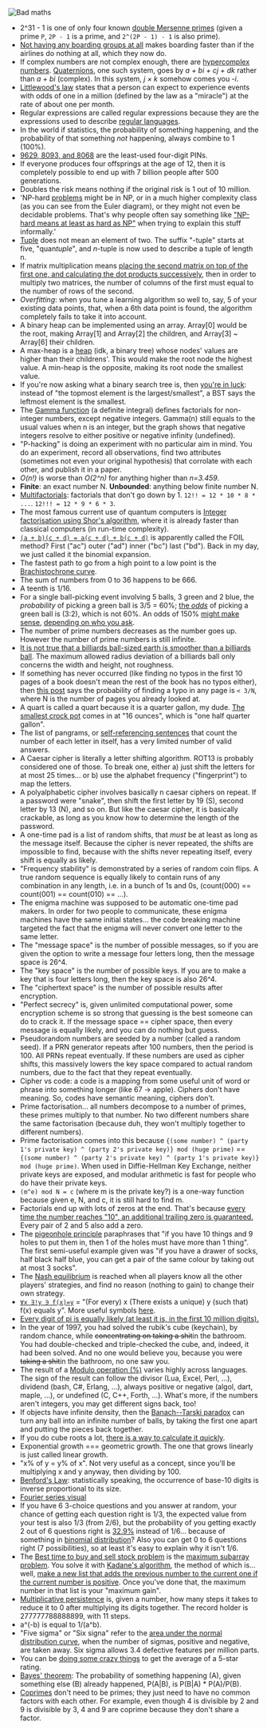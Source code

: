 ![Bad maths](https://i.imgur.com/fZAsEYW.png)

- 2^31 - 1 is one of only four known [double Mersenne primes](https://en.wikipedia.org/wiki/Double_Mersenne_number) (given a prime `P`, `2P - 1` is a prime, and `2^(2P - 1) - 1` is also prime).
- [Not having any boarding groups at all](https://www.youtube.com/watch?v=oAHbLRjF0vo) makes boarding faster than if the airlines do nothing at all, which they now do.
- If complex numbers are not complex enough, there are [hypercomplex numbers](https://en.wikipedia.org/wiki/Hypercomplex_number). [Quaternions](https://en.wikipedia.org/wiki/Quaternion), one such system, goes by _a + bi + cj + dk_ rather than _a + bi_ (complex). In this system, _j × k_ somehow comes you _-i_.
- [Littlewood's law](https://en.wikipedia.org/wiki/Littlewood%27s_law) states that a person can expect to experience events with odds of one in a million (defined by the law as a "miracle") at the rate of about one per month.
- Regular expressions are called regular expressions because they are the expressions used to describe [regular languages](https://en.wikipedia.org/wiki/Regular_language).
- In the world if statistics, the probability of something happening, and the probability of that something _not_ happening, always combine to 1 (100%).
- [9629, 8093, and 8068](https://brandongaille.com/least-used-4-digit-atm-pin-numbers/) are the least-used four-digit PINs.
- If everyone produces four offsprings at the age of 12, then it is completely possible to end up with 7 billion people after 500 generations.
- Doubles the risk means nothing if the original risk is 1 out of 10 million.
- 'NP-hard [problems](https://www.quantamagazine.org/a-short-guide-to-hard-problems-20180716/) might be in NP, or in a much higher complexity class (as you can see from the Euler diagram), or they might not even be decidable problems. That's why people often say something like ["NP-hard means at least as hard as NP"](https://softwareengineering.stackexchange.com/a/308184/116811) when trying to explain this stuff informally.'
- [Tuple](https://en.wikipedia.org/wiki/Tuple) does not mean an element of two. The suffix "-tuple" starts at five, "quan*tuple*", and _n_-tuple is now used to describe a tuple of length n.
- If matrix multiplication means [placing the second matrix on top of the first one, and calculating the dot products successively](http://matrixmultiplication.xyz/), then in order to multiply two matrices, the number of columns of the first must equal to the number of rows of the second.
- _Overfitting_: when you tune a learning algorithm so well to, say, 5 of your existing data points, that, when a 6th data point is found, the algorithm completely fails to take it into account.
- A binary heap can be implemented using an array. Array[0] would be the root, making Array[1] and Array[2] the children, and Array[3] ~ Array[6] their children.
- A max-heap is a [heap](https://en.wikipedia.org/wiki/Heap_%28data_structure%29#Implementation) (idk, a binary tree) whose nodes' values are higher than their childrens'. This would make the root node the highest value. A min-heap is the opposite, making its root node the smallest value.
- If you're now asking what a binary search tree is, then [you're in luck](https://cs.stackexchange.com/questions/27860/whats-the-difference-between-a-binary-search-tree-and-a-binary-heap): instead of "the topmost element is the largest/smallest", a BST says the leftmost element is the smallest.
- The [Gamma function](https://en.wikipedia.org/wiki/Factorial#Extension_of_factorial_to_non-integer_values_of_argument) (a definite integral) defines factorials for non-integer numbers, except negative integers. Gamma(n) still equals to the usual values when n is an integer, but the graph shows that negative integers resolve to either positive or negative infinity (undefined).
- "P-hacking" is doing an experiment with no particular aim in mind. You do an experiment, record all observations, find two attributes (sometimes not even your original hypothesis) that corrolate with each other, and publish it in a paper.
- _O(n!)_ is worse than _O(2^n)_ for anything higher than _n=3.459_.
- **Finite**: an exact number N. **Unbounded**: anything below finite number N.
- [Multifactorials](http://www.mathcelebrity.com/multifactorial.php): factorials that don't go down by 1. `12!! = 12 * 10 * 8 * ...`. `12!!! = 12 * 9 * 6 * 3`.
- The most famous current use of quantum computers is [Integer factorisation using Shor's algorithm](https://en.wikipedia.org/wiki/Quantum_algorithm), where it is already faster than classical computers (in run-time complexity).
- [`(a + b)(c + d) = a(c + d) + b(c + d)`](http://www.mathwords.com/f/foil_method.htm) is apparently called the FOIL method? First ("ac") outer ("ad") inner ("bc") last ("bd"). Back in my day, we just called it the binomial expansion.
- The fastest path to go from a high point to a low point is the [Brachistochrone curve](https://en.wikipedia.org/wiki/Brachistochrone_curve).
- The sum of numbers from 0 to 36 happens to be 666.
- A teenth is 1/16.
- For a single ball-picking event involving 5 balls, 3 green and 2 blue, the _probability_ of picking a green ball is 3/5 = 60%; [the _odds_](http://mathforum.org/library/drmath/view/56706.html) of picking a green ball is (3:2), which is not 60%. An odds of 150% [might make sense](http://www.miniwebtool.com/ratio-to-percentage-calculator/?numerator=3&denominator=2), [depending on who you ask](https://en.wikipedia.org/wiki/Odds#Mathematical_relations).
- The number of prime numbers decreases as the number goes up. However the number of prime numbers is still infinite.
- [It is not true that a billiards ball-sized earth is smoother than a billiards ball](https://www.youtube.com/watch?v=mxhxL1LzKww). The maximum allowed radius deviation of a billiards ball only concerns the width and height, not roughness.
- If something has never occurred (like finding no typos in the first 10 pages of a book doesn't mean the rest of the book has no typos either), then [this post](https://www.johndcook.com/blog/2010/03/30/statistical-rule-of-three/) says the probability of finding a typo in any page is `< 3/N`, where N is the number of pages you already looked at.
- A quart is called a quart because it is a quarter gallon, my dude. [The smallest crock pot](https://www.amazon.com/dp/B0000CCY14/) comes in at "16 ounces", which is "one half quarter gallon".
- The list of pangrams, or [self-referencing sentences](https://selfreferentialsentences.blogspot.com/) that count the number of each letter in itself, has a very limited number of valid answers.
- A Caesar cipher is literally a letter shifting algorithm. ROT13 is probably considered one of those. To break one, either a) just shift the letters for at most 25 times... or b) use the alphabet frequency ("fingerprint") to map the letters.
- A polyalphabetic cipher involves basically n caesar ciphers on repeat. If a password were "snake", then shift the first letter by 19 (S), second letter by 13 (N), and so on. But like the caesar cipher, it is basically crackable, as long as you know how to determine the length of the password.
- A one-time pad is a list of random shifts, that _must_ be at least as long as the message itself. Because the cipher is never repeated, the shifts are impossible to find, because with the shifts never repeating itself, every shift is equally as likely.
- "Frequency stability" is demonstrated by a series of random coin flips. A true random sequence is equally likely to contain runs of any combination in any length, i.e. in a bunch of 1s and 0s, (count(000) == count(001) == count(010) == ...).
- The enigma machine was supposed to be automatic one-time pad makers. In order for two people to communicate, these enigma machines have the same initial states... the code breaking machine targeted the fact that the enigma will never convert one letter to the same letter.
- The "message space" is the number of possible messages, so if you are given the option to write a message four letters long, then the message space is 26^4.
- The "key space" is the number of possible keys. If you are to make a key that is four letters long, then the key space is also 26^4.
- The "ciphertext space" is the number of possible results after encryption.
- "Perfect secrecy" is, given unlimited computational power, some encryption scheme is so strong that guessing is the best someone can do to crack it. If the message space == cipher space, then every message is equally likely, and you can do nothing but guess.
- Pseudorandom numbers are seeded by a number (called a random seed). If a PRN generator repeats after 100 numbers, then the period is 100. All PRNs repeat eventually. If these numbers are used as cipher shifts, this massively lowers the key space compared to actual random numbers, due to the fact that they repeat eventually.
- Cipher vs code: a code is a mapping from some useful unit of word or phrase into something longer (like 67 -> apple). Ciphers don't have meaning. So, codes have semantic meaning, ciphers don't.
- Prime factorisation... all numbers decompose to a number of primes, these primes multiply to that number. No two different numbers share the same factorisation (because duh, they won't multiply together to different numbers).
- Prime factorisation comes into this because `{(some number) ^ (party 1's private key) ^ (party 2's private key)} mod (huge prime)` == `{(some number) ^ (party 2's private key) ^ (party 1's private key)} mod (huge prime)`. When used in Diffie-Hellman Key Exchange, neither private keys are exposed, and modular arithmetic is fast for people who do have their private keys.
- `(m^e) mod N = c` (where m is the private key?) is a one-way function because given e, N, and c, it is still hard to find m.
- Factorials end up with lots of zeros at the end. That's because [every time the number reaches "10", an additional trailing zero is guaranteed.](http://www.purplemath.com/modules/factzero.htm) Every pair of 2 and 5 also add a zero.
- The [pigeonhole principle](https://en.wikipedia.org/wiki/Pigeonhole_principle) paraphrases that "if you have 10 things and 9 holes to put them in, then 1 of the holes must have more than 1 thing". The first semi-useful example given was "if you have a drawer of socks, half black half blue, you can get a pair of the same colour by taking out at most 3 socks".
- The [Nash equilibrium](https://en.wikipedia.org/wiki/Nash_equilibrium) is reached when all players know all the other players' strategies, and find no reason (nothing to gain) to change their own strategy.
- [`∀x ∃!y ∋ f(x)=y`](https://news.realm.io/news/altconf-daniel-steinberg-what-the-functor-monad/) = "(For every) x (There exists a unique) y (such that) f(x) equals y". More useful symbols [here](http://www.rapidtables.com/math/symbols/Basic_Math_Symbols.htm).
- [Every digit of pi is equally likely (at least it is, in the first 10 million digits).](http://blogs.sas.com/content/iml/2015/03/12/digits-of-pi.html)
- In the year of 1997, you had solved the rubik's cube (keychain), by random chance, while ~~concentrating on taking a shit~~in the bathroom. You had double-checked and triple-checked the cube, and, indeed, it had been solved. And no one would believe you, because you were ~~taking a shit~~in the bathroom, no one saw you.
- The result of a [Modulo operation (%)](https://en.wikipedia.org/wiki/Modulo_operation) varies highly across languages. The sign of the result can follow the divisor (Lua, Excel, Perl, ...), dividend (bash, C#, Erlang, ...), always positive or negative (algol, dart, maple, ...), or undefined (C, C++, Forth, ...). What's more, if the numbers aren't integers, you may get different signs back, too!
- If objects have infinite density, then the [Banach--Tarski paradox](https://en.wikipedia.org/wiki/Banach%E2%80%93Tarski_paradox) can turn any ball into an infinite number of balls, by taking the first one apart and putting the pieces back together.
- If you do cube roots a lot, [there is a way to calculate it quickly](http://www.mindmagician.org/cubert.aspx).
- Exponential growth === geometric growth. The one that grows linearly is just called linear growth.
- "x% of y = y% of x". Not very useful as a concept, since you'll be multiplying x and y anyway, then dividing by 100.
- [Benford's Law](http://en.wikipedia.org/wiki/Benford's_law): statistically speaking, the occurrence of base-10 digits is inverse proportional to its size.
- [Fourier series visual](https://upload.wikimedia.org/wikipedia/commons/1/1a/Fourier_series_square_wave_circles_animation.gif)
- If you have 6 3-choice questions and you answer at random, your chance of getting each question right is 1/3, the expected value from your test is also 1/3 (from 2/6), but the probability of you getting exactly 2 out of 6 questions right is [32.9%](sources/image2.png) instead of 1/6... because of something in [binomial distribution](https://en.wikipedia.org/wiki/Binomial_distribution#Related_distributions)? Also you can get 0 to 6 questions right (7 possibilities), so at least it's easy to explain why it isn't 1/6.
- The [Best time to buy and sell stock problem](https://leetcode.com/problems/best-time-to-buy-and-sell-stock/) is the [maximum subarray problem](https://en.wikipedia.org/wiki/Maximum_subarray_problem). You solve it with [Kadane's algorithm](https://en.wikipedia.org/wiki/Maximum_subarray_problem#Kadane's_algorithm), the method of which is... well, [make a new list that adds the previous number to the current one if the current number is positive](https://www.youtube.com/watch?v=86CQq3pKSUw). Once you've done that, the maximum number in that list is your "maximum gain".
- [Multiplicative persistence](https://www.youtube.com/watch?v=Wim9WJeDTHQ) is, given a number, how many steps it takes to reduce it to 0 after multiplying its digits together. The record holder is 277777788888899, with 11 steps.
- a^(-b) is equal to 1/(a^b).
- "Five sigma" or "Six signa" refer to the [area under the normal distribution curve](https://blogs.scientificamerican.com/observations/five-sigmawhats-that/), when the number of sigmas, positive and negative, are taken away. Six sigma allows 3.4 defective features per million parts.
- You can be [doing some crazy things](http://julesjacobs.github.io/2015/08/17/bayesian-scoring-of-ratings.html) to get the average of a 5-star rating.
- [Bayes' theorem](https://en.wikipedia.org/wiki/Bayes%27_theorem): The probability of something happening (A), given something else (B) already happened, P(A|B), is P(B|A) * P(A)/P(B).
- [Coprimes](https://en.wikipedia.org/wiki/Coprime_integers) don't need to be primes; they just need to have no common factors with each other. For example, even though 4 is divisible by 2 and 9 is divisible by 3, 4 and 9 are coprime because they don't share a factor.